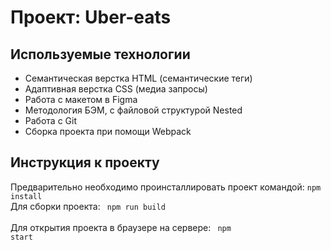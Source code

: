 # Проект: Uber-eats #
## Используемые технологии ##
- Семантическая верстка HTML (семантические теги)
- Адаптивная верстка CSS (медиа запросы)
- Работа с макетом в Figma
- Методология БЭМ, с файловой структурой Nested
- Работа с Git
- Сборка проекта при помощи Webpack

## Инструкция к проекту ##
Предварительно необходимо проинсталлировать проект командой:
<code>npm install</code> <br>
Для сборки проекта: <code> npm run build </code> <br>
Для открытия проекта в браузере на сервере: <code> npm start </code> <br>
